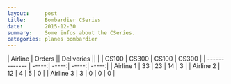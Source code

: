 ```yaml
---
layout:     post
title:      Bombardier CSeries
date:       2015-12-30
summary:    Some infos about the CSeries.
categories: planes bombardier
---
```


| Airline       | Orders       || Deliveries   ||
|               | CS100 | CS300 | CS100 | CS300 |
| ------------- | -----:| -----:| -----:| -----:|
| Airline 1     | 33    | 23    | 14    | 3     |
| Airline 2     | 12    | 4     | 5     | 0     |
| Airline 3     | 3     | 0     | 0     | 0     |
